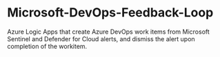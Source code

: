 # Microsoft-DevOps-Feedback-Loop
Azure Logic Apps that create Azure DevOps work items from Microsoft Sentinel and Defender for Cloud alerts, and dismiss the alert upon completion of the workitem.
